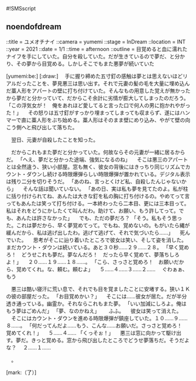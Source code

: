 #!SMSscript

## noendofdream

::title = ユメオチナイ
::camera = yumemi
::stage = InDream
::location = INT
::year = 2021
::date = 1/1
::time = afternoon
::outline = 目覚めると血に濡れたナイフを手にしていた。自分を殺していた。だが生きているので夢だ、と分かり、その夢から目覚める。しかしそこでもまた悪夢が続いていた

[yumemi:be:]
[:draw:]
　手に握り締めた五寸釘の感触は夢とは思えないほどリアルだったことを、夢見悪三は思い出す。それで元妻の髪の毛を大量に埋め込んだ藁人形をアパートの壁に打ち付けていた。そんなもの用意した覚えが無かったから夢だと分かっていて、だからこそ余計に劣情が膨大してしまったのだろう。
「この浮気女が！　俺をあれほど愛してると言った口で何人の男に抱かれやがった！」
　その怒りは五寸釘がすっかり埋まってしまっても収まらず、遂にはハンマーで直に藁人形をぶち始める。藁人形はそのまま壁にめり込み、やがて壁の向こう側へと飛び出して落ちた。

　翌日、元妻が自殺したことを知った。

　だからこれもまた夢だと分かっていた。何故ならその元妻が一緒に居るからだ。
「へえ、夢だと分かった途端、強気になるのね」
　そこは悪三のアパートとは全然違う、狭い小部屋。窓も無く、彼女の背後にはきっちり同じリズムでカウント・ダウンし続ける時限爆弾らしい時限爆弾が置かれている。デジタル表示は残り二分を切りそうだ。
「あのね、言っとくけど私、自殺したんじゃないから」
　そんな話は聞いていない。
「あの日、実は私も夢を見てたのよ。私が柱に括り付けられてね、あんたは大きな釘を私の胸に打ち付けるの。やめてって言ってもあんたは笑って打ち付ける。一本終わったら二本目、更には三本目って。私はそれをどうにかしたくて叫んだわ。助けて、お願い、もう許してって。でも、あんたは許さなかった」
　でも、ただの夢だろ？
「そう。私もそう思った。これは夢だから、早く夢覚めてって。でもね、覚めないの。もがいたら縄が緩んだから、私は逃げ出したわ。逃げて逃げて、それで気づいたら……」
　死んでいた。
　思考がそこに辿り着いたところで彼女は笑い、そして姿を消した。まだカウント・ダウンは続いている。あと３０秒……２９……２８。
「早く覚めろ！　どうせこれも夢だ。夢なんだろ！　だったら早く覚めて、夢落ちしろよ！」
　２０……１９……１８……。
「こら、さっさと覚めろ！　お願いだから、覚めてくれ。な、頼む。頼むよ」
　５……４……３……２……
　ぐわぁぁ、もう

　悪三は酷い寝汗に荒い息で、それでも目を覚ましたことに安堵する。狭い１Ｋの彼の部屋だった。
「お目覚めかい？」
　そこには……彼女が居た。だが半分透き通っている。幽霊か。それならこれもまた夢。
「いい加減にしろよ。俺はもう夢はごめんだ」
「夢、なのかねえ」　
　ふふ。
　彼女は笑って消えた。
　そこにはカウント・ダウンを進める時限爆弾が鎮座していた。１０……９……８……。
「何だってんだよ……もう、こんな……お願いだ。さっさと覚めろ！　覚めてくれ！」
　５……４……
「くっそぉ！」
　悪三は窓に向かって駆け出す。夢だ。きっと覚める。窓から飛び出したところでどうせ夢落ちだ。そうだよな？
　２……１……


　。

[mark:（了）]
